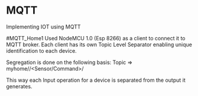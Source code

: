 # MQTT
Implementing IOT using MQTT

#MQTT_Home1
Used NodeMCU 1.0 (Esp 8266) as a client to connect it to MQTT broker.
Each client has its own Topic Level Separator enabling unique identification to each device.

Segregation is done on the following basis:
Topic => myhome/<ROOM>/<Sensor/Command>/<Pin>
  
  This way each Input operation for a device is separated from the output it generates.
